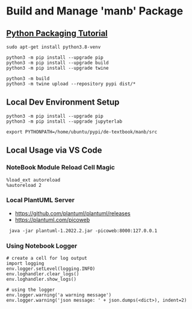 # Build and Manage 'manb' Package

## [Python Packaging Tutorial](https://packaging.python.org/en/latest/tutorials/packaging-projects/)

```
sudo apt-get install python3.8-venv

python3 -m pip install --upgrade pip
python3 -m pip install --upgrade build
python3 -m pip install --upgrade twine

python3 -m build
python3 -m twine upload --repository pypi dist/*

```

## Local Dev Environment Setup
```
python3 -m pip install --upgrade pip
python3 -m pip install --upgrade jupyterlab
```
```
export PYTHONPATH=/home/ubuntu/pypi/de-textbook/manb/src
```

## Local Usage via VS Code

### NoteBook Module Reload Cell Magic
```
%load_ext autoreload
%autoreload 2
```
### Local PlantUML Server
* https://github.com/plantuml/plantuml/releases
* https://plantuml.com/picoweb
```
 java -jar plantuml-1.2022.2.jar -picoweb:8000:127.0.0.1
```

### Using Notebook Logger
```
# create a cell for log output
import logging
env.logger.setLevel(logging.INFO)
env.loghandler.clear_logs()
env.loghandler.show_logs()
```

```
# using the logger
env.logger.warning('a warning message')
env.logger.warning('json message: ' + json.dumps(<dict>), indent=2)
```